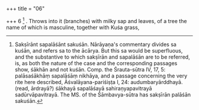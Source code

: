 +++
title = "06"

+++
6 [^2] . Throws into it (branches) with milky sap and leaves, of a tree the name of which is masculine, together with Kuśa grass,


[^2]:  Sakṣīrānt sapalāśānt sakuśān. Nārāyaṇa's commentary divides sa kuśān, and refers sa to the ācārya. But this sa would be superfluous, and the substantive to which sakṣīrān and sapalāśān are to be referred, is, as both the nature of the case and the corresponding passages show, śākhān and not kuśān. Comp. the Śrauta-sūtra IV, 17, 5: palāsaśākhāṃ sapalāśāṃ nikhāya, and a passage concerning the very rite here described, Āśvalāyana-pariśiṣṭa I, 24: audumbaryārddhayā. (read, ārdrayā?) śākhayā sapalāśayā sahiraṇyapavitrayā sadūrvāpavitrayā. The MS. of the Śāmbavya-sūtra has sakṣīrān palāśān sakuśān.
